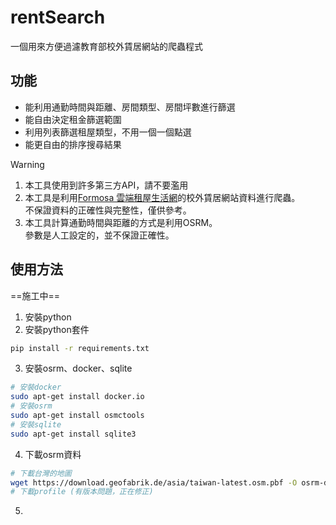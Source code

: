 # rentSearch  
一個用來方便過濾教育部校外賃居網站的爬蟲程式  
## 功能
- 能利用通勤時間與距離、房間類型、房間坪數進行篩選  
- 能自由決定租金篩選範圍  
- 利用列表篩選租屋類型，不用一個一個點選  
- 能更自由的排序搜尋結果  
> [!WARNING]  
> 1. 本工具使用到許多第三方API，請不要濫用  
> 2. 本工具是利用[Formosa 雲端租屋生活網](https://house.nfu.edu.tw/)的校外賃居網站資料進行爬蟲。  
>    不保證資料的正確性與完整性，僅供參考。  
> 3. 本工具計算通勤時間與距離的方式是利用OSRM。  
>    參數是人工設定的，並不保證正確性。  
## 使用方法
==施工中==  
1. 安裝python  
2. 安裝python套件  
  ```bash
  pip install -r requirements.txt
  ```
3. 安裝osrm、docker、sqlite  
  ```bash
  # 安裝docker
  sudo apt-get install docker.io
  # 安裝osrm
  sudo apt-get install osmctools
  # 安裝sqlite
  sudo apt-get install sqlite3
  ```
4. 下載osrm資料  
  ```bash
  # 下載台灣的地圖
  wget https://download.geofabrik.de/asia/taiwan-latest.osm.pbf -O osrm-data/taiwan-latest.osm.pbf
  # 下載profile (有版本問題，正在修正)
  ```
5. 
